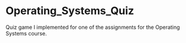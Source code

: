 # Operating_Systems_Quiz
Quiz game I implemented for one of the assignments for the Operating Systems course.
